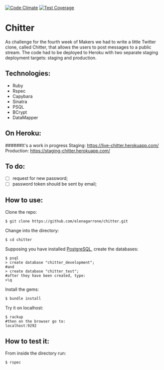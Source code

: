 [![Code Climate](https://codeclimate.com/github/elenagarrone/chitter/badges/gpa.svg)](https://codeclimate.com/github/elenagarrone/chitter)
[![Test Coverage](https://codeclimate.com/github/elenagarrone/chitter/badges/coverage.svg)](https://codeclimate.com/github/elenagarrone/chitter)

Chitter
=========
As challenge for the fourth week of Makers we had to write a little Twitter clone, called Chitter, that allows the users to post messages to a public stream.
The code had to be deployed to Heroku with two separate staging deployment targets: staging and production.

Technologies:
------------
- Ruby
- Rspec
- Capybara
- Sinatra
- PSQL
- BCrypt
- DataMapper

On Heroku:
----------
######It's a work in progress
Staging:
https://live-chitter.herokuapp.com/
Production: https://staging-chitter.herokuapp.com/

To do:
-----
- [ ] request for new password;
- [ ] password token should be sent by email;

How to use:
----------
Clone the repo:
```shell
$ git clone https://github.com/elenagarrone/chitter.git
```
Change into the directory:
```shell
$ cd chitter
```
Supposing you have installed <a href='http://www.postgresql.org/'>PostgreSQL</a>, create the databases:
```shell
$ psql
> create database "chitter_development";
#and
> create database "chitter_test";
#after they have been created, type:
>\q
```
Install the gems:
```shell
$ bundle install
```
Try it on localhost:
```shell
$ rackup
#then on the browser go to:
localhost:9292
```

How to test it:
--------------
From inside the directory run:
```shell
$ rspec
```

